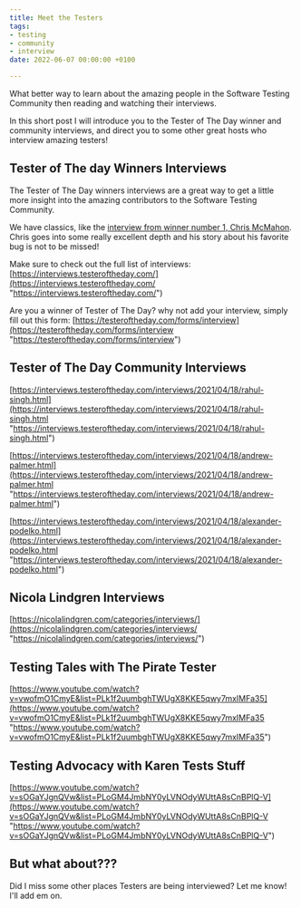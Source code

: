 ```yaml
---
title: Meet the Testers
tags:
- testing
- community
- interview
date: 2022-06-07 00:00:00 +0100

---
```

What better way to learn about the amazing people in the Software Testing Community then reading and watching their interviews.

In this short post I will introduce you to the Tester of The Day winner and community interviews, and direct you to some other great hosts who interview amazing testers!

## Tester of The day Winners Interviews

The Tester of The Day winners interviews are a great way to get a little more insight into the amazing contributors to the Software Testing Community.

We have classics, like the [interview from winner number 1, Chris McMahon](https://interviews.testeroftheday.com/interviews/2021/02/13/chris-mcmahon.html). Chris goes into some really excellent depth and his story about his favorite bug is not to be missed!

Make sure to check out the full list of interviews: [https://interviews.testeroftheday.com/](https://interviews.testeroftheday.com/ "https://interviews.testeroftheday.com/")

Are you a winner of Tester of The Day? why not add your interview, simply fill out this form: [https://testeroftheday.com/forms/interview](https://testeroftheday.com/forms/interview "https://testeroftheday.com/forms/interview")

## Tester of The Day Community Interviews

[https://interviews.testeroftheday.com/interviews/2021/04/18/rahul-singh.html](https://interviews.testeroftheday.com/interviews/2021/04/18/rahul-singh.html "https://interviews.testeroftheday.com/interviews/2021/04/18/rahul-singh.html")

[https://interviews.testeroftheday.com/interviews/2021/04/18/andrew-palmer.html](https://interviews.testeroftheday.com/interviews/2021/04/18/andrew-palmer.html "https://interviews.testeroftheday.com/interviews/2021/04/18/andrew-palmer.html")

[https://interviews.testeroftheday.com/interviews/2021/04/18/alexander-podelko.html](https://interviews.testeroftheday.com/interviews/2021/04/18/alexander-podelko.html "https://interviews.testeroftheday.com/interviews/2021/04/18/alexander-podelko.html")

## Nicola Lindgren Interviews

[https://nicolalindgren.com/categories/interviews/](https://nicolalindgren.com/categories/interviews/ "https://nicolalindgren.com/categories/interviews/")

## Testing Tales with The Pirate Tester

[https://www.youtube.com/watch?v=vwofmO1CmyE&list=PLk1f2uumbghTWUgX8KKE5qwy7mxIMFa35](https://www.youtube.com/watch?v=vwofmO1CmyE&list=PLk1f2uumbghTWUgX8KKE5qwy7mxIMFa35 "https://www.youtube.com/watch?v=vwofmO1CmyE&list=PLk1f2uumbghTWUgX8KKE5qwy7mxIMFa35")

## Testing Advocacy with Karen Tests Stuff

[https://www.youtube.com/watch?v=sOGaYJgnQVw&list=PLoGM4JmbNY0yLVNOdyWUttA8sCnBPlQ-V](https://www.youtube.com/watch?v=sOGaYJgnQVw&list=PLoGM4JmbNY0yLVNOdyWUttA8sCnBPlQ-V "https://www.youtube.com/watch?v=sOGaYJgnQVw&list=PLoGM4JmbNY0yLVNOdyWUttA8sCnBPlQ-V")

## But what about???

Did I miss some other places Testers are being interviewed? Let me know! I'll add em on.
